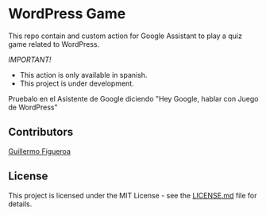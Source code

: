 # WordPress Game
This repo contain and custom action for Google Assistant to play a quiz game related to WordPress.

*IMPORTANT!* 
* This action is only available in spanish.
* This project is under development.

Pruebalo en el Asistente de Google diciendo "Hey Google, hablar con Juego de WordPress"

## Contributors

[Guillermo Figueroa](https://github.com/gfirem)

## License

This project is licensed under the MIT License - see the [LICENSE.md](LICENSE) file for details.
